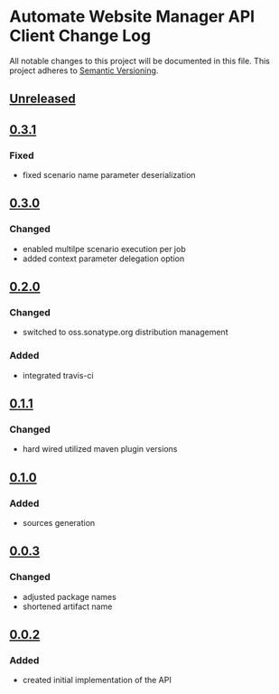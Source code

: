 # Automate Website Manager API Client Change Log
All notable changes to this project will be documented in this file.
This project adheres to [Semantic Versioning](http://semver.org/).

## [Unreleased]

## [0.3.1]
### Fixed
- fixed scenario name parameter deserialization

## [0.3.0]
### Changed
- enabled multilpe scenario execution per job
- added context parameter delegation option

## [0.2.0]
### Changed
- switched to oss.sonatype.org distribution management

### Added
- integrated travis-ci

## [0.1.1]
### Changed
- hard wired utilized maven plugin versions

## [0.1.0]
### Added
- sources generation

## [0.0.3]
### Changed 
- adjusted package names
- shortened artifact name

## [0.0.2]
### Added
- created initial implementation of the API

[Unreleased]: https://github.com/automate-website/manager-api-client/compare/0.3.1...HEAD
[0.3.1]: https://github.com/automate-website/manager-api-client/compare/0.3.0...0.3.1
[0.3.0]: https://github.com/automate-website/manager-api-client/compare/0.2.0...0.3.0
[0.2.0]: https://github.com/automate-website/manager-api-client/compare/0.1.1...0.2.0
[0.1.1]: https://github.com/automate-website/manager-api-client/compare/0.1.0...0.1.1
[0.1.0]: https://github.com/automate-website/manager-api-client/compare/0.0.3...0.1.0
[0.0.3]: https://github.com/automate-website/manager-api-client/compare/0.0.2...0.0.3
[0.0.2]: https://github.com/automate-website/manager-api-client/compare/0.0.0...0.0.2
